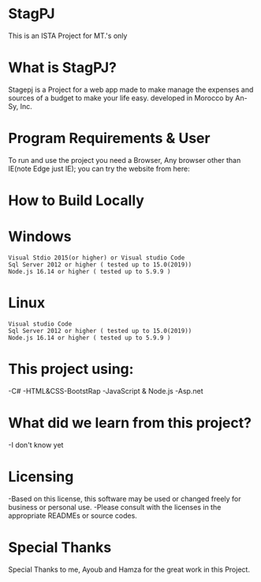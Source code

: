 # StagPJ
This is an ISTA Project for MT.'s only

# What is StagPJ?
Stagepj is a Project for a web app made to make manage the expenses and sources of a budget to make your life easy. developed in Morocco by An-Sy, Inc.

# Program Requirements & User
To run and use the project you need a Browser, Any browser other than IE(note Edge just IE);
you can try the website from here:  

# How to Build Locally
 # Windows
    Visual Stdio 2015(or higher) or Visual studio Code
    Sql Server 2012 or higher ( tested up to 15.0(2019))
    Node.js 16.14 or higher ( tested up to 5.9.9 )
 
 # Linux
    Visual studio Code
    Sql Server 2012 or higher ( tested up to 15.0(2019))
    Node.js 16.14 or higher ( tested up to 5.9.9 )
 
    
# This project using:
  -C#
  -HTML&CSS-BootstRap
  -JavaScript & Node.js
  -Asp.net 
 
 # What did we learn from this project?
  -I don't know yet
  
 # Licensing
  -Based on this license, this software may be used or changed freely for business or personal use.
  -Please consult with the licenses in the appropriate READMEs or source codes.
  
 # Special Thanks
 Special Thanks to me, Ayoub and Hamza for the great work in this Project. 
